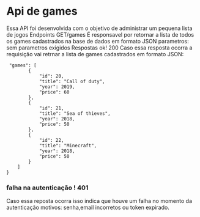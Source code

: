 # Api de games 
Essa API foi desenvolvida com o objetivo de administrar um pequena lista de jogos
Endpoints
GET/games
É responsavel por retornar a lista de todos os games cadastrados na base de dados em formato JSON 
parametros: sem parametros exigidos
Respostas 
ok! 200 
Caso essa resposta ocorra a requisição vai retrnar a lista de games cadastrados em formato JSON:
```
 "games": [
        {
            "id": 20,
            "title": "Call of duty",
            "year": 2019,
            "price": 60
        },
        {
            "id": 21,
            "title": "Sea of thieves",
            "year": 2018,
            "price": 50
        },
        {
            "id": 22,
            "title": "Minecraft",
            "year": 2018,
            "price": 50
        }
    ]
}
```
### falha na autenticação ! 401 
Caso essa reposta ocorra isso indica que houve um falha no momento da autenticação motivos: senha,email incorretos ou token expirado.
